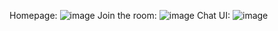 Homepage:
![image](https://github.com/user-attachments/assets/b7d807f4-7c7c-4bc1-8fe0-2bc3baccb6bd)
Join the room:
![image](https://github.com/user-attachments/assets/4628db92-945a-449f-9a97-bf2751b30c71)
Chat UI:
![image](https://github.com/user-attachments/assets/24e3c066-e11c-4cc4-974c-dc13b55256be)

